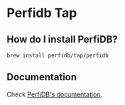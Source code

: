 # Perfidb Tap

## How do I install PerfiDB?

`brew install perfidb/tap/perfidb`

## Documentation

Check [PerfiDB's documentation](https://github.com/perfidb/perfidb#what-is-perfidb).
